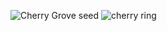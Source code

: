 ![Cherry Grove seed](https://github.com/imvickykumar999/TLauncher-Minecraft/assets/50515418/a907aa72-0ae9-41be-b058-bcfd8c95e8a5)
![cherry ring](https://github.com/imvickykumar999/TLauncher-Minecraft/assets/50515418/d8b3cb00-5537-41ea-9938-5e3f71e2eb14)
